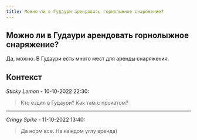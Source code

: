 ```yaml
---
title: Можно ли в Гудаури арендовать горнолыжное снаряжение?
---
```


## Можно ли в Гудаури арендовать горнолыжное снаряжение?

Да, можно. В Гудаури есть много мест для аренды снаряжения.

## Контекст

_Sticky Lemon_ - 10-10-2022 22:30:

> Кто ездил в Гудаури? Как там с прокатом?

---
_Cringy Spike_ - 11-10-2022 13:40:

> Да норм все. На каждом углу аренда)
